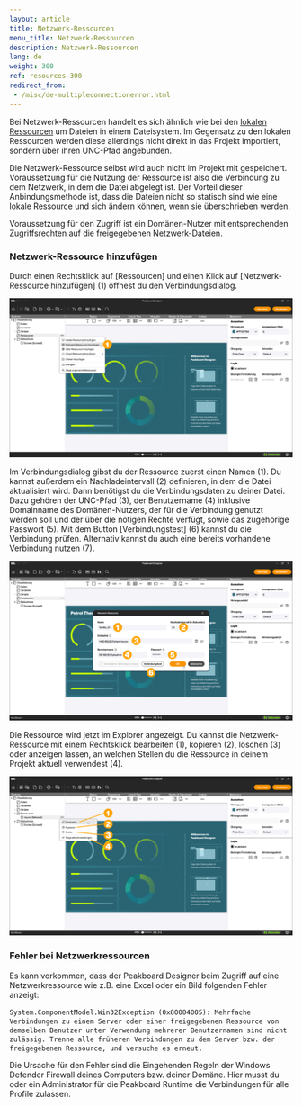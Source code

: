 ```yaml
---
layout: article
title: Netzwerk-Ressourcen
menu_title: Netzwerk-Ressourcen
description: Netzwerk-Ressourcen
lang: de
weight: 300
ref: resources-300
redirect_from:
 - /misc/de-multipleconnectionerror.html
---
```


Bei Netzwerk-Ressourcen handelt es sich ähnlich wie bei den [lokalen Ressourcen](/resources/de-resources-local.html) um Dateien in einem Dateisystem.
Im Gegensatz zu den lokalen Ressourcen werden diese allerdings nicht direkt in das Projekt importiert, sondern über ihren UNC-Pfad angebunden.

Die Netzwerk-Ressource selbst wird auch nicht im Projekt mit gespeichert. Voraussetzung für die Nutzung der Ressource ist also die Verbindung zu dem Netzwerk, in dem die Datei abgelegt ist.
Der Vorteil dieser Anbindungsmethode ist, dass die Dateien nicht so statisch sind wie eine lokale Ressource und sich ändern können, wenn sie überschrieben werden.

Voraussetzung für den Zugriff ist ein Domänen-Nutzer mit entsprechenden Zugriffsrechten auf die freigegebenen Netzwerk-Dateien.

### Netzwerk-Ressource hinzufügen

Durch einen Rechtsklick auf [Ressourcen] und einen Klick auf [Netzwerk-Ressource hinzufügen] (1) öffnest du den Verbindungsdialog.

![Netzwerk-Ressource hinzufügen](/assets/images/resources/de_resources-network-01.png)

Im Verbindungsdialog gibst du der Ressource zuerst einen Namen (1). Du kannst außerdem ein Nachladeintervall (2) definieren, in dem die Datei aktualisiert wird.
Dann benötigst du die Verbindungsdaten zu deiner Datei. Dazu gehören der UNC-Pfad (3), der Benutzername (4) inklusive Domainname des Domänen-Nutzers, der für die Verbindung genutzt werden soll und der über die nötigen Rechte verfügt, sowie das zugehörige Passwort (5). Mit dem Button [Verbindungstest] (6) kannst du die Verbindung prüfen.
Alternativ kannst du auch eine bereits vorhandene Verbindung nutzen (7).

![Verbindung einrichten](/assets/images/resources/de_resources-network-02.png)

Die Ressource wird jetzt im Explorer angezeigt.
Du kannst die Netzwerk-Ressource mit einem Rechtsklick bearbeiten (1), kopieren (2), löschen (3) oder anzeigen lassen, an welchen Stellen du die Ressource in deinem Projekt aktuell verwendest (4).

![Netzwerk-Ressource verwalten](/assets/images/resources/de_resources-network-03.png)

### Fehler bei Netzwerkressourcen

Es kann vorkommen, dass der Peakboard Designer beim Zugriff auf eine Netzwerkressource wie z.B. eine Excel oder ein Bild folgenden Fehler anzeigt:

```
System.ComponentModel.Win32Exception (0x80004005): Mehrfache Verbindungen zu einem Server oder einer freigegebenen Ressource von demselben Benutzer unter Verwendung mehrerer Benutzernamen sind nicht zulässig. Trenne alle früheren Verbindungen zu dem Server bzw. der freigegebenen Ressource, und versuche es erneut.
```

Die Ursache für den Fehler sind die Eingehenden Regeln der Windows Defender Firewall deines Computers bzw. deiner Domäne. Hier musst du oder ein Administrator für die Peakboard Runtime die Verbindungen für alle Profile zulassen.
